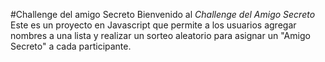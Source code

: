 #Challenge del amigo Secreto
Bienvenido al *Challenge del Amigo Secreto* Este es un proyecto en Javascript que permite a los usuarios agregar nombres
a una lista y realizar un sorteo aleatorio para asignar un "Amigo Secreto" a cada participante.
